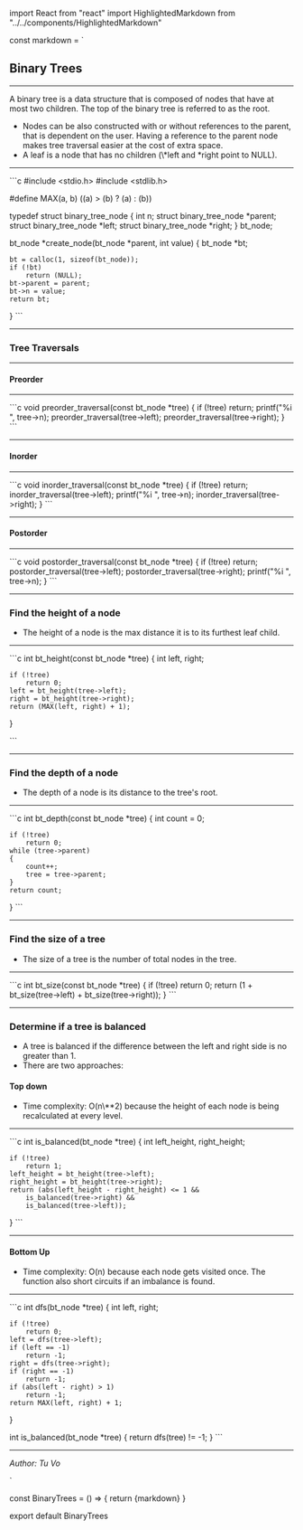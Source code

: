 import React from "react"
import HighlightedMarkdown from "../../components/HighlightedMarkdown"

const markdown = `
## Binary Trees

---

A binary tree is a data structure that is composed of nodes that have at most two children. The top of the binary tree is referred to as the root.

- Nodes can be also constructed with or without references to the parent, that is dependent on the user. Having a reference to the parent node makes tree traversal easier at the cost of extra space.
- A leaf is a node that has no children (\\*left and *right point to NULL).

---

\`\`\`c
#include <stdio.h>
#include <stdlib.h>

#define MAX(a, b) ((a) > (b) ? (a) : (b))

typedef struct binary_tree_node
{
	int n;
	struct binary_tree_node *parent;
	struct binary_tree_node *left;
	struct binary_tree_node *right;
} bt_node;

bt_node *create_node(bt_node *parent, int value)
{
	bt_node *bt;

	bt = calloc(1, sizeof(bt_node));
	if (!bt)
		return (NULL);
	bt->parent = parent;
	bt->n = value;
	return bt;
}
\`\`\`

---

### Tree Traversals

---

#### Preorder

---

\`\`\`c
void preorder_traversal(const bt_node *tree)
{
	if (!tree)
		return;
	printf("%i ", tree->n);
	preorder_traversal(tree->left);
	preorder_traversal(tree->right);
}
\`\`\`

---

#### Inorder

---

\`\`\`c
void inorder_traversal(const bt_node *tree)
{
	if (!tree)
		return;
    inorder_traversal(tree->left);
    printf("%i ", tree->n);
	inorder_traversal(tree->right);
}
\`\`\`

---

#### Postorder

---

\`\`\`c
void postorder_traversal(const bt_node *tree)
{
	if (!tree)
		return;
    postorder_traversal(tree->left);
    postorder_traversal(tree->right);
    printf("%i ", tree->n);
}
\`\`\`

--- 

### Find the height of a node

- The height of a node is the max distance it is to its furthest leaf child.

---

\`\`\`c
int bt_height(const bt_node *tree)
{
	int left, right;

	if (!tree)
		return 0;
	left = bt_height(tree->left);
	right = bt_height(tree->right);
	return (MAX(left, right) + 1);
}

\`\`\`

--- 

### Find the depth of a node

- The depth of a node is its distance to the tree's root.

---

\`\`\`c
int bt_depth(const bt_node *tree)
{
	int count = 0;

	if (!tree)
		return 0;
	while (tree->parent)
	{
		count++;
		tree = tree->parent;
	}
	return count;
}
\`\`\`

---

### Find the size of a tree

- The size of a tree is the number of total nodes in the tree.

---

\`\`\`c
int bt_size(const bt_node *tree)
{
	if (!tree)
		return 0;
	return (1 + bt_size(tree->left) + bt_size(tree->right));
}
\`\`\`

---

### Determine if a tree is balanced

- A tree is balanced if the difference between the left and right side is no greater than 1.
- There are two approaches:

#### Top down

 - Time complexity: O(n\\**2) because the height of each node is being recalculated at every level.

---

\`\`\`c
int is_balanced(bt_node *tree)
{
    int left_height, right_height;

    if (!tree)
        return 1;
    left_height = bt_height(tree->left);
    right_height = bt_height(tree->right);
    return (abs(left_height - right_height) <= 1 &&
        is_balanced(tree->right) &&
        is_balanced(tree->left));
}
\`\`\`

---

#### Bottom Up

- Time complexity: O(n) because each node gets visited once. The function also short circuits if an imbalance is found.

---

\`\`\`c
int dfs(bt_node *tree)
{
    int left, right;

    if (!tree)
        return 0;
    left = dfs(tree->left);
    if (left == -1)
        return -1;
    right = dfs(tree->right);
    if (right == -1)
        return -1;
    if (abs(left - right) > 1)
        return -1;
    return MAX(left, right) + 1;
}

int is_balanced(bt_node *tree)
{
    return dfs(tree) != -1;
}
\`\`\`

---

_Author: Tu Vo_

`

const BinaryTrees = () => {
  return <HighlightedMarkdown>{markdown}</HighlightedMarkdown>
}

export default BinaryTrees
